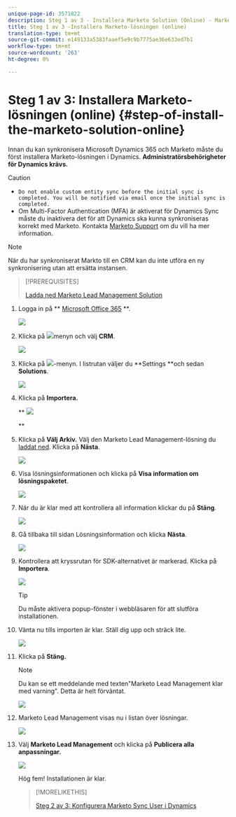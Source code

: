 ```yaml
---
unique-page-id: 3571822
description: Steg 1 av 3 - Installera Marketo Solution (Online) - Marketo Docs - Produktdokumentation
title: Steg 1 av 3 -Installera Marketo-lösningen (online)
translation-type: tm+mt
source-git-commit: e149133a5383faaef5e9c9b7775ae36e633ed7b1
workflow-type: tm+mt
source-wordcount: '263'
ht-degree: 0%

---
```



# Steg 1 av 3: Installera Marketo-lösningen (online) {#step-of-install-the-marketo-solution-online}

Innan du kan synkronisera Microsoft Dynamics 365 och Marketo måste du först installera Marketo-lösningen i Dynamics. **Administratörsbehörigheter för Dynamics krävs.**

>[!CAUTION]
>
>* `Do not enable custom entity sync before the initial sync is completed. You will be notified via email once the initial sync is completed.`
>* Om Multi-Factor Authentication (MFA) är aktiverat för Dynamics Sync måste du inaktivera det för att Dynamics ska kunna synkroniseras korrekt med Marketo. Kontakta [Marketo Support](http://nation.marketo.com/community/support_solutions) om du vill ha mer information.

>



>[!NOTE]
>
>När du har synkroniserat Markto till en CRM kan du inte utföra en ny synkronisering utan att ersätta instansen.

>[!PREREQUISITES]
>
>[Ladda ned Marketo Lead Management Solution](../../../../../product-docs/crm-sync/microsoft-dynamics-sync/sync-setup/download-the-marketo-lead-management-solution.md)

1. Logga in på ** [Microsoft Office 365](https://login.microsoftonline.com/) **.

   ![](assets/image2015-3-16-15-3a58-3a55.png)

1. Klicka på ![](assets/image2015-3-16-16-3a1-3a13.png)menyn och välj **CRM**.

   ![](assets/image2015-3-16-16-3a0-3a10.png)

1. Klicka på ![](assets/image2015-5-13-10-3a5-3a8.png)-menyn. I listrutan väljer du **Settings **och sedan **Solutions**.

   ![](assets/image2015-5-13-10-3a4-3a1.png)

1. Klicka på **Importera.**

   ** ![](assets/image2015-3-19-8-3a34-3a8.png)

   **

1. Klicka på **Välj Arkiv.** Välj den Marketo Lead Management-lösning du  [laddat ned](../../../../../product-docs/crm-sync/microsoft-dynamics-sync/sync-setup/download-the-marketo-lead-management-solution.md). Klicka på **Nästa**.

   ![](assets/image2015-10-9-14-3a44-3a14.png)

1. Visa lösningsinformationen och klicka på **Visa information om lösningspaketet**.

   ![](assets/image2015-10-9-15-3a4-3a16.png)

1. När du är klar med att kontrollera all information klickar du på **Stäng**.

   ![](assets/image2015-10-9-14-3a57-3a3.png)

1. Gå tillbaka till sidan Lösningsinformation och klicka **Nästa**.

   ![](assets/image2015-10-9-14-3a59-3a24.png)

1. Kontrollera att kryssrutan för SDK-alternativet är markerad. Klicka på **Importera**.

   ![](assets/image2015-10-9-15-3a7-3a12.png)

   >[!TIP]
   >
   >Du måste aktivera popup-fönster i webbläsaren för att slutföra installationen.

1. Vänta nu tills importen är klar. Ställ dig upp och sträck lite.

   ![](assets/image2015-3-11-11-3a34-3a9.png)

1. Klicka på **Stäng.**

   >[!NOTE]
   >
   >Du kan se ett meddelande med texten&quot;Marketo Lead Management klar med varning&quot;. Detta är helt förväntat.

   ![](assets/image2015-3-13-9-3a54-3a39.png)

1. Marketo Lead Management visas nu i listan över lösningar.

   ![](assets/image2015-3-19-8-3a40-3a38.png)

1. Välj **Marketo Lead Management** och klicka på **Publicera alla anpassningar.**

   ![](assets/image2015-3-19-8-3a41-3a21.png)

   Hög fem! Installationen är klar.

   >[!MORELIKETHIS]
   >
   >[Steg 2 av 3: Konfigurera Marketo Sync User i Dynamics](step-2-of-3-set-up.md)
